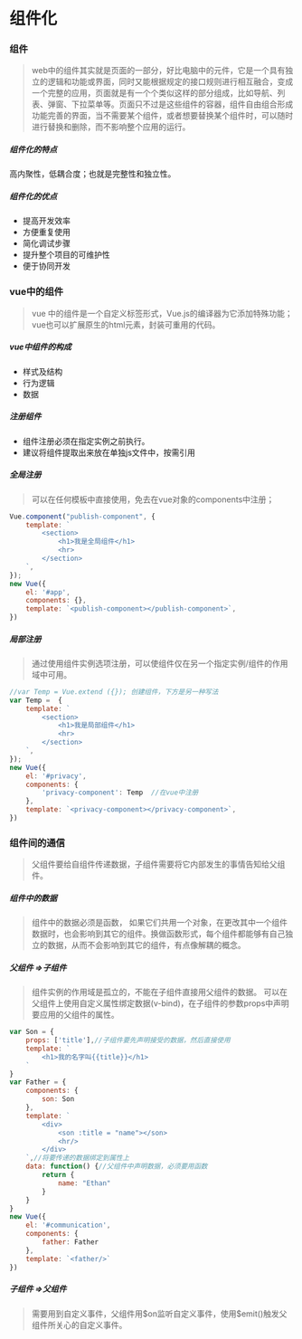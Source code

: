 # 组件化

### 组件

> web中的组件其实就是页面的一部分，好比电脑中的元件，它是一个具有独立的逻辑和功能或界面，同时又能根据规定的接口规则进行相互融合，变成一个完整的应用，页面就是有一个个类似这样的部分组成，比如导航、列表、弹窗、下拉菜单等。页面只不过是这些组件的容器，组件自由组合形成功能完善的界面，当不需要某个组件，或者想要替换某个组件时，可以随时进行替换和删除，而不影响整个应用的运行。

##### 组件化的特点

高内聚性，低耦合度；也就是完整性和独立性。

##### 组件化的优点

- 提高开发效率
- 方便重复使用
- 简化调试步骤
- 提升整个项目的可维护性
- 便于协同开发

### vue中的组件

> vue 中的组件是一个自定义标签形式，Vue.js的编译器为它添加特殊功能；
> vue也可以扩展原生的html元素，封装可重用的代码。

##### vue中组件的构成

- 样式及结构
- 行为逻辑
- 数据

##### 注册组件

- 组件注册必须在指定实例之前执行。
- 建议将组件提取出来放在单独js文件中，按需引用

##### 全局注册

> 可以在任何模板中直接使用，免去在vue对象的components中注册；

```javascript
Vue.component("publish-component", {
    template: `
        <section>
            <h1>我是全局组件</h1>
            <hr>
        </section>
    `,
});
new Vue({
    el: '#app',
    components: {},
    template: `<publish-component></publish-component>`,
})
```
##### 局部注册

> 通过使用组件实例选项注册，可以使组件仅在另一个指定实例/组件的作用域中可用。

```javascript
//var Temp = Vue.extend ({}); 创建组件，下方是另一种写法
var Temp =  {
    template: `
        <section>
            <h1>我是局部组件</h1>
            <hr>
        </section>
    `,
});
new Vue({
    el: '#privacy',
    components: {
        'privacy-component': Temp  //在vue中注册
    },
    template: `<privacy-component></privacy-component>`,
})
```

### 组件间的通信

> 父组件要给自组件传递数据，子组件需要将它内部发生的事情告知给父组件。

##### 组件中的数据

> 组件中的数据必须是函数， 如果它们共用一个对象，在更改其中一个组件数据时，也会影响到其它的组件。换做函数形式，每个组件都能够有自己独立的数据，从而不会影响到其它的组件，有点像解耦的概念。

##### 父组件 =>子组件

> 组件实例的作用域是孤立的，不能在子组件直接用父组件的数据。
可以在父组件上使用自定义属性绑定数据(v-bind)，在子组件的参数props中声明要应用的父组件的属性。

```javascript
var Son = {
    props: ['title'],//子组件要先声明接受的数据，然后直接使用
    template: `
        <h1>我的名字叫{{title}}</h1>
    `
}
var Father = {
    components: {
        son: Son
    },
    template: `
        <div>
            <son :title = "name"></son>
            <hr/>
        </div>
    `,//将要传递的数据绑定到属性上
    data: function() {//父组件中声明数据，必须要用函数
        return {
            name: "Ethan"
        }
    }
}
new Vue({
    el: '#communication',
    components: {
        father: Father 
    },
    template: `<father/>`
})
```

##### 子组件 =>父组件

> 需要用到自定义事件，父组件用\$on监听自定义事件，使用\$emit()触发父组件所关心的自定义事件。